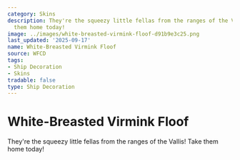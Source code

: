 ```yaml
---
category: Skins
description: They're the squeezy little fellas from the ranges of the Vallis! Take
  them home today!
image: ../images/white-breasted-virmink-floof-d91b9e3c25.png
last_updated: '2025-09-17'
name: White-Breasted Virmink Floof
source: WFCD
tags:
- Ship Decoration
- Skins
tradable: false
type: Ship Decoration
---
```


# White-Breasted Virmink Floof

They're the squeezy little fellas from the ranges of the Vallis! Take them home today!

